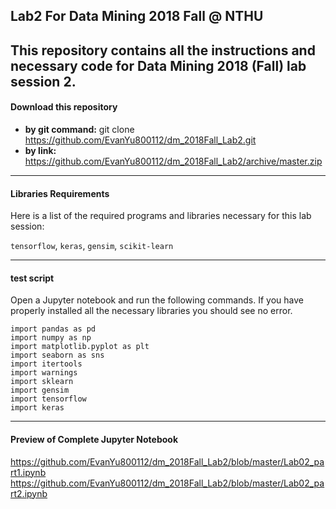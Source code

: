 ## Lab2 For Data Mining 2018 Fall @ NTHU
This repository contains all the instructions and necessary code for Data Mining 2018 (Fall) lab session 2.
---  
#### Download this repository
* **by git command:** git clone https://github.com/EvanYu800112/dm_2018Fall_Lab2.git
* **by link:** https://github.com/EvanYu800112/dm_2018Fall_Lab2/archive/master.zip

---
#### Libraries Requirements
Here is a list of the required programs and libraries necessary for this lab session: 

`tensorflow`, `keras`, `gensim`, `scikit-learn`

---

#### test script
Open a Jupyter notebook and run the following commands. If you have properly installed all the necessary libraries you should see no error.

``` python3 
import pandas as pd
import numpy as np
import matplotlib.pyplot as plt
import seaborn as sns
import itertools
import warnings
import sklearn
import gensim
import tensorflow
import keras
```

---
#### Preview of Complete Jupyter Notebook
https://github.com/EvanYu800112/dm_2018Fall_Lab2/blob/master/Lab02_part1.ipynb
https://github.com/EvanYu800112/dm_2018Fall_Lab2/blob/master/Lab02_part2.ipynb




